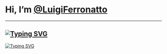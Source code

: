 #  Hi, I’m [@LuigiFerronatto](https://www.instagram.com/)
--- 
[![Typing SVG](https://readme-typing-svg.demolab.com?font=Montserrat&weight=500&duration=500&pause=500&color=7242F7&vCenter=true&multiline=true&repeat=false&random=true&width=500&height=250&lines=ChatBot+Developer;UX%2FUI+Studant;JavaScript+Full-Stack;Front-end+Developer;Back-end+Developer;Mid-Level+System+Analyst)](https://git.io/typing-svg)
---
[![Typing SVG](https://readme-typing-svg.demolab.com?font=Montserrat&duration=500&pause=500&color=47007D&vCenter=true&multiline=true&random=false&width=1000&height=250&lines=HTML+%7C+CSS+%7C+JavaScript;React.js+%7C+Vue.js+%7C+Next.js;Node.js+%7C+Express.js+%7C+Django;SQL+%26+NoSQL+%7C+MongoDB+%7C+MySQL+%7C+SQLite;Restful+APIs+%7C+Postman+%7C+Insomnia;Sass+%7C+Bootstrap+%7C+Tailwind+CSS;Vercel+%7C+Netlify+%7C+Heroku)](https://git.io/typing-svg)
